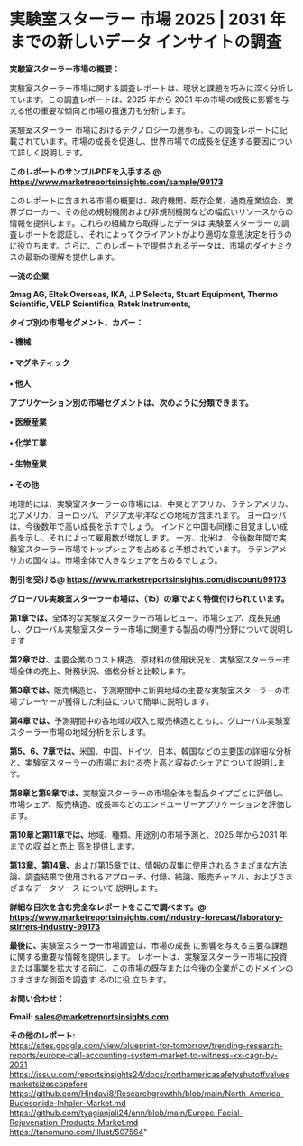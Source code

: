 # 実験室スターラー 市場 2025 | 2031 年までの新しいデータ インサイトの調査

<strong><b>実験室スターラー市場の概要：</b></strong>

実験室スターラー市場に関する調査レポートは、現状と課題を巧みに深く分析しています。この調査レポートは、2025 年から 2031 年の市場の成長に影響を与える他の重要な傾向と市場の推進力も分析します。

実験室スターラー 市場におけるテクノロジーの進歩も、この調査レポートに記載されています。市場の成長を促進し、世界市場での成長を促進する要因について詳しく説明します。

<strong>このレポートのサンプルPDFを入手する @ <a href=https://www.marketreportsinsights.com/sample/99173>https://www.marketreportsinsights.com/sample/99173</a></strong>

このレポートに含まれる市場の概要は、政府機関、既存企業、通商産業協会、業界ブローカー、その他の規制機関および非規制機関などの幅広いリソースからの情報を提供します。これらの組織から取得したデータは 実験室スターラー の調査レポートを認証し、それによってクライアントがより適切な意思決定を行うのに役立ちます。さらに、このレポートで提供されるデータは、市場のダイナミクスの最新の理解を提供します。

<strong>一流の企業</strong>

<strong><b>2mag AG, Eltek Overseas, IKA, J.P Selecta, Stuart Equipment, Thermo Scientific, VELP Scientifica, Ratek Instruments,</b></strong>

<strong><b>タイプ別の市場セグメント、カバー：</b></strong>

<strong>• 機械<br><br>• マグネティック<br><br>• 他人</strong>

<strong><b>アプリケーション別の市場セグメントは、次のように分類できます。</b></strong>

<strong>• 医療産業<br><br>• 化学工業<br><br>• 生物産業<br><br>• その他</strong>

 地理的には、実験室スターラーの市場には、中東とアフリカ、ラテンアメリカ、北アメリカ、ヨーロッパ、アジア太平洋などの地域が含まれます。 ヨーロッパは、今後数年で高い成長を示すでしょう。 インドと中国も同様に目覚ましい成長を示し、それによって雇用数が増加します。 一方、北米は、今後数年間で実験室スターラー市場でトップシェアを占めると予想されています。 ラテンアメリカの国々は、市場全体で大きなシェアを占めるでしょう。

<strong>割引を受ける@ <a href=https://www.marketreportsinsights.com/discount/99173>https://www.marketreportsinsights.com/discount/99173</a></strong>

<strong><b>グローバル実験室スターラー市場は、（15）の章でよく特徴付けられています。</b></strong>

<strong><b>第</b></strong><strong><b>1章では、</b></strong>全体的な実験室スターラー市場レビュー、市場シェア、成長見通し、グローバル実験室スターラー市場に関連する製品の専門分野について説明します

<strong><b>第2章では、</b></strong>主要企業のコスト構造、原材料の使用状況を、実験室スターラー市場全体の売上、財務状況、価格分析と比較します。

<strong><b>第3章では、</b></strong>販売構造と、予測期間中に新興地域の主要な実験室スターラーの市場プレーヤーが獲得した利益について簡単に説明します。

<strong><b>第4章では、</b></strong>予測期間中の各地域の収入と販売構造とともに、グローバル実験室スターラー市場の地域分析を示します。

<strong><b>第5、6、7章では、</b></strong>米国、中国、ドイツ、日本、韓国などの主要国の詳細な分析と、実験室スターラーの市場における売上高と収益のシェアについて説明します。

<strong><b>第8章と第9章では、</b></strong>実験室スターラーの市場全体を製品タイプごとに評価し、市場シェア、販売構造、成長率などのエンドユーザーアプリケーションを評価します。

<strong><b>第10章と第11章では、</b></strong>地域、種類、用途別の市場予測と、2025 年から2031 年までの収 益と売上 高を提供します。

<strong><b>第13章、第14章、</b></strong>および第15章では、情報の収集に使用されるさまざまな方法論、調査結果で使用されるアプローチ、付録、結論、販売チャネル、およびさまざまなデータソース について 説明します。

<strong>詳細な目次を含む完全なレポートをここで調べます。@ <a href=https://www.marketreportsinsights.com/industry-forecast/laboratory-stirrers-industry-99173>https://www.marketreportsinsights.com/industry-forecast/laboratory-stirrers-industry-99173</a></strong>

<strong><b>最後に、</b></strong>実験室スターラー市場調査は、市場の成長 に影響を</a>与える主要な課題に関する重要な情報を提供します。 レポートは、実験室スターラー市場に投資または事業を拡大する前に、この市場の既存または今後の企業がこのドメインのさまざまな側面を調査す るのに役 立ちます。

<strong><b>お問い合わせ：</b></strong>

<strong>Email: </strong><a href=mailto:sales@marketreportsinsights.com><strong>sales@marketreportsinsights.com</strong></a>

<strong>その他のレポート:</strong>
<br>
<a href=https://sites.google.com/view/blueprint-for-tomorrow/trending-research-reports/europe-call-accounting-system-market-to-witness-xx-cagr-by-2031>https://sites.google.com/view/blueprint-for-tomorrow/trending-research-reports/europe-call-accounting-system-market-to-witness-xx-cagr-by-2031</a>
<br>
<a href=https://issuu.com/reportsinsights24/docs/northamericasafetyshutoffvalvesmarketsizescopefore>https://issuu.com/reportsinsights24/docs/northamericasafetyshutoffvalvesmarketsizescopefore</a>
<br>
<a href=https://github.com/Hindavi8/Researchgrowthh/blob/main/North-America-Budesonide-Inhaler-Market.md>https://github.com/Hindavi8/Researchgrowthh/blob/main/North-America-Budesonide-Inhaler-Market.md</a>
<br>
<a href=https://github.com/tyagianjali24/ann/blob/main/Europe-Facial-Rejuvenation-Products-Market.md>https://github.com/tyagianjali24/ann/blob/main/Europe-Facial-Rejuvenation-Products-Market.md</a>
<br>
<a href=https://tanomuno.com/illust/507564>https://tanomuno.com/illust/507564</a>"
